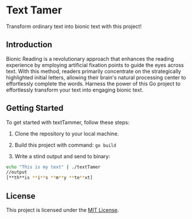 # Text Tamer

Transform ordinary text into bionic text with this project!

## Introduction


Bionic Reading is a revolutionary approach that enhances the reading experience by employing artificial fixation points to guide the eyes across text. With this method, readers primarily concentrate on the strategically highlighted initial letters, allowing their brain's natural processing center to effortlessly complete the words. Harness the power of this Go project to effortlessly transform your text into engaging bionic text.


## Getting Started

To get started with textTammer, follow these steps:

1. Clone the repository to your local machine.

2. Build this project with command: ``go build``

3. Write a stind output and send to binary:
```bash
echo "This is my text" | ./textTamer 
//output
[**th**is **i**s **m**y **te**xt]
```
## License

This project is licensed under the [MIT License](https://www.mit.edu/~amini/LICENSE.md).